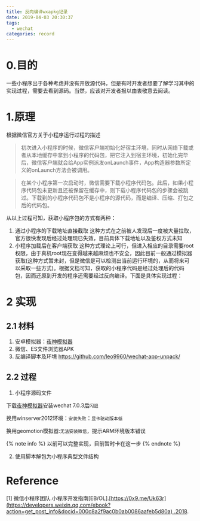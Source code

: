 ```yaml
---
title: 反向编译wxapkg记录
date: 2019-04-03 20:30:37
tags:
  - wechat
categories: record
---
```

# 0.目的
一些小程序出于各种考虑并没有开放源代码，但是有时开发者想要了解学习其中的实现过程，需要去看到源码。当然，应该对开发者报以由衷敬意去阅读。

<!-- more -->

# 1.原理

根据微信官方关于小程序运行过程的描述
>初次进入小程序的时候，微信客户端初始化好宿主环境，同时从网络下载或者从本地缓存中拿到小程序的代码包，把它注入到宿主环境，初始化完毕后，微信客户端就会给App实例派发onLaunch事件，App构造器参数所定义的onLaunch方法会被调用。

>在某个小程序第一次启动时，微信需要下载小程序代码包。此后，如果小程序代码包未更新且还被保留在缓存中，则下载小程序代码包的步骤会被跳过。下载到的小程序代码包不是小程序的源代码，而是编译、压缩、打包之后的代码包。

从以上过程可知，获取小程序包的方式有两种：
1. 通过小程序的下载地址直接截取
  这种方式在之前被人发现后一度被大量拉取，官方很快发现后经过处理现已失效，目前具体下载地址以及鉴权方式未知
2. 小程序加载后在客户端获取
 这种方式理论上可行，但进入相应的目录需要root权限，由于真机root现在变得越来越麻烦也不安全，因此目前一般通过模拟器获取(这种方式暂未封，但是微信是可以检测出当前运行环境的，从而将来可以采取一些方式)。根据文档可知，获取的小程序代码是经过处理后的代码包，因而还原到开发的程序还需要经过反向编译。下面是具体实现过程：

# 2 实现

## 2.1 材料
1. 安卓模拟器：[夜神模拟器](https://www.yeshen.com/)
2. 微信、ES文件浏览器APK
3. 反编译脚本及环境
https://github.com/leo9960/wechat-app-unpack/

## 2.2 过程
1. 小程序源码文件

  下载[夜神模拟器](https://www.yeshen.com/)安装wechat 7.0.3后``闪退``

  换用winserver2012环境：``安装失败``：``显卡驱动版本低``

  换用geomotion模拟器:``无法安装微信``，提示ARM环境版本错误

{% note info %}
以前可以完整实现，目前暂时卡在这一步
{% endnote %}

2. 使用脚本解包为小程序典型文件结构  
# Reference
[1] 微信小程序团队.小程序开发指南[EB/OL].[https://0x9.me/Uk63r](https://developers.weixin.qq.com/ebook?action=get_post_info&docid=000c8a2f9ac0b0ab0086aafeb5d80a) .2018.